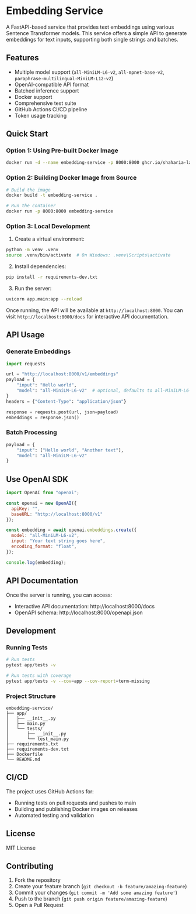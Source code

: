 # Embedding Service

A FastAPI-based service that provides text embeddings using various Sentence Transformer models. This service offers a simple API to generate embeddings for text inputs, supporting both single strings and batches.

## Features

- Multiple model support (`all-MiniLM-L6-v2`, `all-mpnet-base-v2`, `paraphrase-multilingual-MiniLM-L12-v2`)
- OpenAI-compatible API format
- Batched inference support
- Docker support
- Comprehensive test suite
- GitHub Actions CI/CD pipeline
- Token usage tracking

## Quick Start

### Option 1: Using Pre-built Docker Image

```bash
docker run -d --name embedding-service -p 8000:8000 ghcr.io/shaharia-lab/embedding-service:latest
```

### Option 2: Building Docker Image from Source

```bash
# Build the image
docker build -t embedding-service .

# Run the container
docker run -p 8000:8000 embedding-service
```

### Option 3: Local Development

1. Create a virtual environment:
```bash
python -m venv .venv
source .venv/bin/activate  # On Windows: .venv\Scripts\activate
```

2. Install dependencies:
```bash
pip install -r requirements-dev.txt
```

3. Run the server:
```bash
uvicorn app.main:app --reload
```

Once running, the API will be available at `http://localhost:8000`. You can visit `http://localhost:8000/docs` for interactive API documentation.

## API Usage

### Generate Embeddings

```python
import requests

url = "http://localhost:8000/v1/embeddings"
payload = {
    "input": "Hello world",
    "model": "all-MiniLM-L6-v2"  # optional, defaults to all-MiniLM-L6-v2
}
headers = {"Content-Type": "application/json"}

response = requests.post(url, json=payload)
embeddings = response.json()
```

### Batch Processing

```python
payload = {
    "input": ["Hello world", "Another text"],
    "model": "all-MiniLM-L6-v2"
}
```

## Use OpenAI SDK

```js
import OpenAI from "openai";

const openai = new OpenAI({
  apiKey: "",
  baseURL: "http://localhost:8000/v1"
});

const embedding = await openai.embeddings.create({
  model: "all-MiniLM-L6-v2",
  input: "Your text string goes here",
  encoding_format: "float",
});

console.log(embedding);
```

## API Documentation

Once the server is running, you can access:
- Interactive API documentation: http://localhost:8000/docs
- OpenAPI schema: http://localhost:8000/openapi.json

## Development

### Running Tests

```bash
# Run tests
pytest app/tests -v

# Run tests with coverage
pytest app/tests -v --cov=app --cov-report=term-missing
```

### Project Structure

```
embedding-service/
├── app/
│   ├── __init__.py
│   ├── main.py
│   └── tests/
│       ├── __init__.py
│       └── test_main.py
├── requirements.txt
├── requirements-dev.txt
├── Dockerfile
└── README.md
```

## CI/CD

The project uses GitHub Actions for:
- Running tests on pull requests and pushes to main
- Building and publishing Docker images on releases
- Automated testing and validation

## License

MIT License

## Contributing

1. Fork the repository
2. Create your feature branch (`git checkout -b feature/amazing-feature`)
3. Commit your changes (`git commit -m 'Add some amazing feature'`)
4. Push to the branch (`git push origin feature/amazing-feature`)
5. Open a Pull Request
